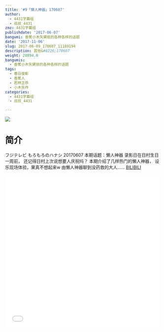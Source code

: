 ```yaml
---
title: '#9「懒人神器」170607'
author:
  - 4431字幕组
  - 叔叔_4431
zmz: 4431字幕组
publishdate: '2017-06-07'
bangumi: 香蕉小木矢黛丽的各种各样的话题
date: '2017-11-06'
slug: 2017-06-09_170607_11189194
description: 其他&#8226;170607
weight: 28894.0
bangumis:
  - 香蕉小木矢黛丽的各种各样的话题
tags:
  - 春日俊彰
  - 香蕉人
  - 若林正恭
  - 小木矢作
categories:
  - 4431字幕组
  - 叔叔_4431

---
```

![](https://i.imgur.com/NdVyypI.png)
# 简介  
フジテレビ  もろもろのハナシ 20170607
本期话题：懒人神器
录影日在日村生日一周前，
还记得日村上次说想要人庆祝吗？
本期介绍了几样热门的懒人神器，
设乐现场体验，果真不想起来w
由懒人神器聊到没药救的大人......
  [BILIBILI](https://www.bilibili.com/video/av11189194/)

  <iframe src="//www.bilibili.com/blackboard/player.html?aid=11189194" width="100%" height="500" frameborder="0" allowfullscreen="allowfullscreen"></iframe>
